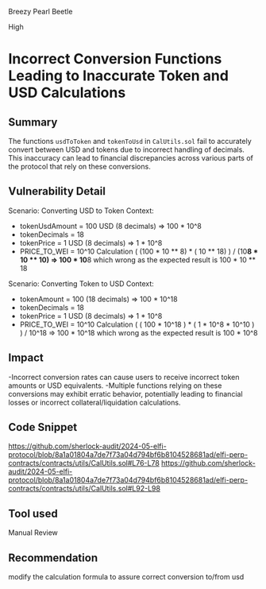 Breezy Pearl Beetle

High

# Incorrect Conversion Functions Leading to Inaccurate Token and USD Calculations

## Summary
The functions `usdToToken` and `tokenToUsd` in `CalUtils.sol` fail to accurately convert between USD and tokens due to incorrect handling of decimals. This inaccuracy can lead to financial discrepancies across various parts of the protocol that rely on these conversions.

## Vulnerability Detail
Scenario: Converting USD to Token
Context:
- tokenUsdAmount = 100 USD (8 decimals) => 100 * 10^8
- tokenDecimals = 18
- tokenPrice = 1 USD (8 decimals) => 1 * 10^8
- PRICE_TO_WEI = 10^10
Calculation
 ( (100 * 10 ** 8) * ( 10 ** 18) ) / (10**8 * 10 ** 10) => 100 * 10**8 
which wrong as the expected result is 100 * 10 ** 18

Scenario: Converting Token to USD
Context:
- tokenAmount = 100 (18 decimals) => 100 * 10^18
- tokenDecimals = 18
- tokenPrice = 1 USD (8 decimals) => 1 * 10^8
- PRICE_TO_WEI = 10^10
Calculation
 ( ( 100 * 10^18 ) * ( 1 * 10^8 * 10^10 ) ) /  10^18 => 100 * 10^18
which wrong as the expected result is 100 * 10^8

## Impact
-Incorrect conversion rates can cause users to receive incorrect token amounts or USD equivalents.
-Multiple functions relying on these conversions may exhibit erratic behavior, potentially leading to financial losses or incorrect collateral/liquidation calculations.

## Code Snippet
https://github.com/sherlock-audit/2024-05-elfi-protocol/blob/8a1a01804a7de7f73a04d794bf6b8104528681ad/elfi-perp-contracts/contracts/utils/CalUtils.sol#L76-L78
https://github.com/sherlock-audit/2024-05-elfi-protocol/blob/8a1a01804a7de7f73a04d794bf6b8104528681ad/elfi-perp-contracts/contracts/utils/CalUtils.sol#L92-L98

## Tool used

Manual Review

## Recommendation
modify the calculation formula to assure correct conversion to/from usd

